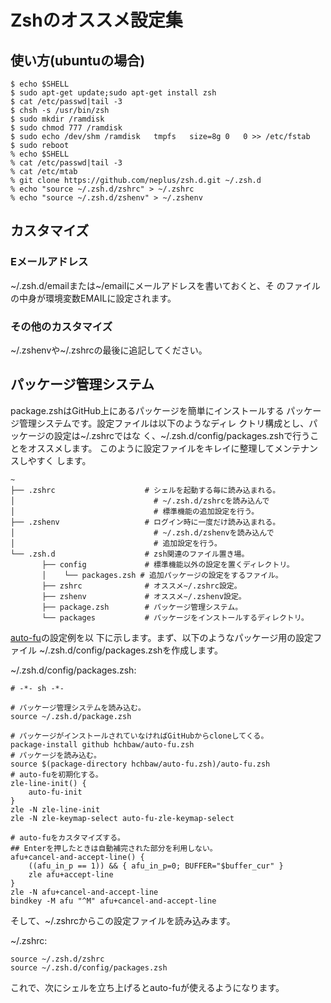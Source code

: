 <!-- -*- gfm -*- -->

# Zshのオススメ設定集 #

## 使い方(ubuntuの場合) ##
	$ echo $SHELL
	$ sudo apt-get update;sudo apt-get install zsh
	$ cat /etc/passwd|tail -3
	$ chsh -s /usr/bin/zsh
	$ sudo mkdir /ramdisk
	$ sudo chmod 777 /ramdisk
	$ sudo echo /dev/shm /ramdisk	tmpfs	size=8g	0	0 >> /etc/fstab
	$ sudo reboot
	% echo $SHELL
	% cat /etc/passwd|tail -3
	% cat /etc/mtab
	% git clone https://github.com/neplus/zsh.d.git ~/.zsh.d
	% echo "source ~/.zsh.d/zshrc" > ~/.zshrc
	% echo "source ~/.zsh.d/zshenv" > ~/.zshenv

## カスタマイズ ##

### Eメールアドレス ###

~/.zsh.d/emailまたは~/emailにメールアドレスを書いておくと、そ
のファイルの中身が環境変数EMAILに設定されます。

### その他のカスタマイズ ###

~/.zshenvや~/.zshrcの最後に追記してください。

## パッケージ管理システム ##

package.zshはGitHub上にあるパッケージを簡単にインストールする
パッケージ管理システムです。設定ファイルは以下のようなディレ
クトリ構成とし、パッケージの設定は~/.zshrcではな
く、~/.zsh.d/config/packages.zshで行うことをオススメします。
このように設定ファイルをキレイに整理してメンテナンスしやすく
します。

	~
	├── .zshrc                    # シェルを起動する毎に読み込まれる。
	│                               # ~/.zsh.d/zshrcを読み込んで
	│                               # 標準機能の追加設定を行う。
	├── .zshenv                   # ログイン時に一度だけ読み込まれる。
	│                               # ~/.zsh.d/zshenvを読み込んで
	│                               # 追加設定を行う。
	└── .zsh.d                    # zsh関連のファイル置き場。
	       ├── config             # 標準機能以外の設定を置くディレクトリ。
	       │    └── packages.zsh # 追加パッケージの設定をするファイル。
	       ├── zshrc              # オススメ~/.zshrc設定。
	       ├── zshenv             # オススメ~/.zshenv設定。
	       ├── package.zsh        # パッケージ管理システム。
	       └── packages           # パッケージをインストールするディレクトリ。

[auto-fu](https://github.com/hchbaw/auto-fu.zsh/)の設定例を以
下に示します。まず、以下のようなパッケージ用の設定ファイル
~/.zsh.d/config/packages.zshを作成します。

~/.zsh.d/config/packages.zsh:

	# -*- sh -*-
	
	# パッケージ管理システムを読み込む。
	source ~/.zsh.d/package.zsh
	
	# パッケージがインストールされていなければGitHubからcloneしてくる。
	package-install github hchbaw/auto-fu.zsh
	# パッケージを読み込む。
	source $(package-directory hchbaw/auto-fu.zsh)/auto-fu.zsh
	# auto-fuを初期化する。
	zle-line-init() {
	    auto-fu-init
	}
	zle -N zle-line-init
	zle -N zle-keymap-select auto-fu-zle-keymap-select
	
	# auto-fuをカスタマイズする。
	## Enterを押したときは自動補完された部分を利用しない。
	afu+cancel-and-accept-line() {
	    ((afu_in_p == 1)) && { afu_in_p=0; BUFFER="$buffer_cur" }
	    zle afu+accept-line
	}
	zle -N afu+cancel-and-accept-line
	bindkey -M afu "^M" afu+cancel-and-accept-line

そして、~/.zshrcからこの設定ファイルを読み込みます。

~/.zshrc:

	source ~/.zsh.d/zshrc
	source ~/.zsh.d/config/packages.zsh

これで、次にシェルを立ち上げるとauto-fuが使えるようになります。
